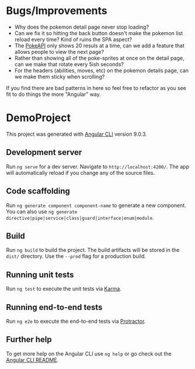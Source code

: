 # Bugs/Improvements

- Why does the pokemon detail page never stop loading?
- Can we fix it so hitting the back button doesn't make the pokemon list reload every time? Kind of ruins the SPA aspect?
- The [PokeAPI](https://pokeapi.co/) only shows 20 resuls at a time, can we add a feature that allows people to view the next page?
- Rather than showing all of the poke-sprites at once on the detail page, can we make that rotate every 5ish seconds?
- For the headers (abilities, moves, etc) on the pokemon details page, can we make them sticky when scrolling?

If you find there are bad patterns in here so feel free to refactor as you see fit to do things the more "Angular" way.

# DemoProject

This project was generated with [Angular CLI](https://github.com/angular/angular-cli) version 9.0.3.

## Development server

Run `ng serve` for a dev server. Navigate to `http://localhost:4200/`. The app will automatically reload if you change any of the source files.

## Code scaffolding

Run `ng generate component component-name` to generate a new component. You can also use `ng generate directive|pipe|service|class|guard|interface|enum|module`.

## Build

Run `ng build` to build the project. The build artifacts will be stored in the `dist/` directory. Use the `--prod` flag for a production build.

## Running unit tests

Run `ng test` to execute the unit tests via [Karma](https://karma-runner.github.io).

## Running end-to-end tests

Run `ng e2e` to execute the end-to-end tests via [Protractor](http://www.protractortest.org/).

## Further help

To get more help on the Angular CLI use `ng help` or go check out the [Angular CLI README](https://github.com/angular/angular-cli/blob/master/README.md).
